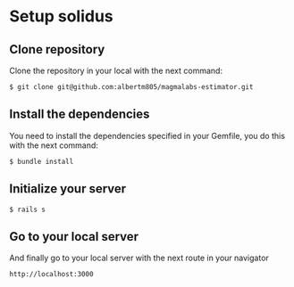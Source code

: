 #  Setup solidus

## Clone repository

Clone the repository in your local with the next command:

    $ git clone git@github.com:albertm805/magmalabs-estimator.git

## Install the dependencies

You need to install the dependencies specified in your Gemfile, you do this with the next command: 

    $ bundle install

## Initialize your server

    $ rails s

## Go to your local server

And finally go to your local server with the next route in your navigator

    http://localhost:3000
